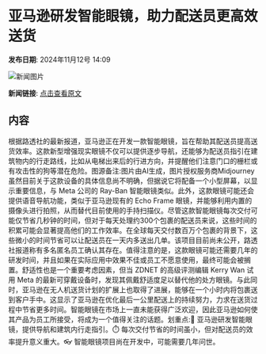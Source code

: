 # ​亚马逊研发智能眼镜，助力配送员更高效送货

**发布日期**: 2024年11月12号 14:09

![新闻图片](https://pic.chinaz.com/picmap/202307181418314805_5.jpg)

**新闻链接**: [点击查看原文](https://www.aibase.com/zh/news/13169)

## 内容

根据路透社的最新报道，亚马逊正在开发一款智能眼镜，旨在帮助其配送员提高送货效率。这款新型增强现实眼镜不仅可以提供逐步导航，还能够为配送员指引在建筑物内的行走路线，比如从电梯出来后的行进方向，并提醒他们注意门口的栅栏或有攻击性的狗等潜在危险。图源备注:图片由AI生成，图片授权服务商Midjourney虽然目前关于这款设备的具体信息尚不明确，但据说它将配备一个小型屏幕，以显示重要信息，与 Meta 公司的 Ray-Ban 智能眼镜类似。此外，这款眼镜可能还会提供语音导航功能，类似于亚马逊现有的 Echo Frame 眼镜，并能够利用内置的摄像头进行拍照，从而替代目前使用的手持扫描仪。尽管这款智能眼镜每次交付可能仅节省几秒钟的时间，但对于每天处理约300个包裹的配送员来说，这些时间的积累可能会显著提高他们的工作效率。在全球每天交付数百万个包裹的背景下，这些微小的时间节省可以让配送员在一天内多送出几单。该项目目前尚未公开，路透社报道称有多名匿名员工确认其存在。值得注意的是，这款眼镜可能还需要几年的研发时间，并且如果在实际应用中效果不佳或员工不愿意使用，最终可能会被搁置。舒适性也是一个重要考虑因素，但当 ZDNET 的高级评测编辑 Kerry Wan 试用 Meta 的最新可穿戴设备时，发现其佩戴舒适度足以替代他的处方眼镜。与此同时，亚马逊在无人机送货计划的扩展上也取得了进展，能够在一个小时内将包裹送到客户手中。这显示了亚马逊在优化最后一公里配送上的持续努力，力求在送货过程中节省更多时间。智能眼镜在市场上一直未能获得广泛欢迎，因此亚马逊如何使其产品为员工所接受，将成为一个值得关注的话题。划重点:🚚 亚马逊研发智能眼镜，提供导航和建筑内行走指引。⏱️ 每次交付节省的时间虽小，但对配送员的效率提升意义重大。👓 智能眼镜项目尚在开发中，可能需要几年问世。
